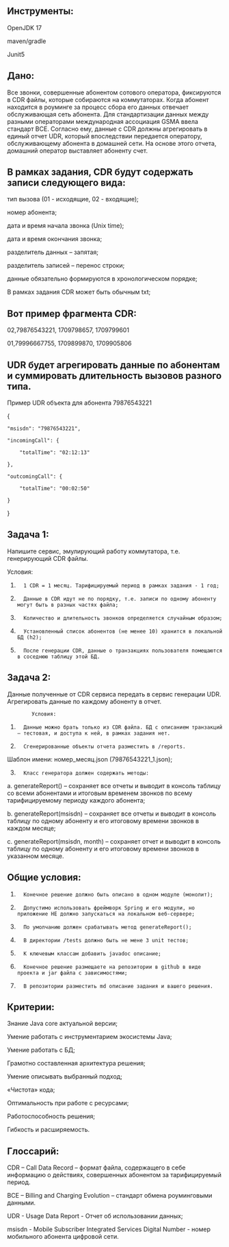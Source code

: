 ## Инструменты:
OpenJDK 17

maven/gradle

Junit5

## Дано:
Все звонки, совершенные абонентом сотового оператора, фиксируются в CDR файлы, которые собираются на коммутаторах. Когда абонент находится в роуминге за процесс сбора его данных отвечает обслуживающая сеть абонента. Для стандартизации данных между разными операторами международная ассоциация GSMA ввела стандарт BCE. Согласно ему, данные с CDR должны агрегировать в единый отчет UDR, который впоследствии передается оператору, обслуживающему абонента в домашней сети. На основе этого отчета, домашний оператор выставляет абоненту счет.

## В рамках задания, CDR будут содержать записи следующего вида:

 тип вызова (01 - исходящие, 02 - входящие);
 
 номер абонента;
 
 дата и время начала звонка (Unix time);
 
дата и время окончания звонка;

 разделитель данных – запятая;
 
 разделитель записей – перенос строки;
 
данные обязательно формируются в хронологическом порядке;

В рамках задания CDR может быть обычным txt;

## Вот пример фрагмента CDR:

02,79876543221, 1709798657, 1709799601

01,79996667755, 1709899870, 1709905806
 

## UDR будет агрегировать данные по абонентам и суммировать длительность вызовов разного типа.
Пример UDR объекта для абонента 79876543221


{

    "msisdn": "79876543221",
    
    "incomingCall": {
    
        "totalTime": "02:12:13"
        
    },
    
    "outcomingCall": {
    
        "totalTime": "00:02:50"
        
    }
    
}
 
## Задача 1:

Напишите сервис, эмулирующий работу коммутатора, т.е. генерирующий CDR файлы.

Условия:
1.       1 CDR = 1 месяц. Тарифицируемый период в рамках задания - 1 год;
2.       Данные в CDR идут не по порядку, т.е. записи по одному абоненту могут быть в разных частях файла;
3.       Количество и длительность звонков определяется случайным образом;
4.       Установленный список абонентов (не менее 10) хранится в локальной БД (h2);
5.       После генерации CDR, данные о транзакциях пользователя помещаются в соседнюю таблицу этой БД.
## Задача 2:

Данные полученные от CDR сервиса передать в сервис генерации UDR. Агрегировать данные по каждому абоненту в отчет.

          	Условия:
           
1.       Данные можно брать только из CDR файла. БД с описанием транзакций – тестовая, и доступа к ней, в рамках задания нет.
2.       Сгенерированные объекты отчета разместить в /reports.
 
Шаблон имени: номер_месяц.json (79876543221_1.json);

3.       Класс генератора должен содержать методы:
  
a.        generateReport() – сохраняет все отчеты и выводит в консоль таблицу со всеми абонентами и итоговым временем звонков по всему тарифицируемому периоду каждого абонента;

b.       generateReport(msisdn) – сохраняет все отчеты и выводит в консоль таблицу по одному абоненту и его итоговому времени звонков в каждом месяце;

c.       generateReport(msisdn, month) – сохраняет отчет и выводит в консоль таблицу по одному абоненту и его итоговому времени звонков в указанном месяце.
## Общие условия:
1.       Конечное решение должно быть описано в одном модуле (монолит);
2.       Допустимо использовать фреймворк Spring и его модули, но приложение НЕ должно запускаться на локальном веб-сервере;
3.       По умолчанию должен срабатывать метод generateReport();
4.       В директории /tests должно быть не мене 3 unit тестов;
5.       К ключевым классам добавить javadoc описание;
6.       Конечное решение размещаете на репозитории в github в виде проекта и jar файла с зависимостями;
7.       В репозитории разместить md описание задания и вашего решения.
## Критерии:
Знание Java core актуальной версии;

Умение работать с инструментарием экосистемы Java;

Умение работать с БД;

Грамотно составленная архитектура решения;

Умение описывать выбранный подход;

«Чистота» кода;

Оптимальность при работе с ресурсами;
 
Работоспособность решения;
 
Гибкость и расширяемость.

## Глоссарий:
CDR – Call Data Record – формат файла, содержащего в себе информацию о действиях, совершенных абонентом за тарифицируемый период.
 
BCE – Billing and Charging Evolution – стандарт обмена роуминговыми данными.

UDR - Usage Data Report - Отчет об использовании данных;

msisdn  - Mobile Subscriber Integrated Services Digital Number - номер мобильного абонента цифровой сети.
